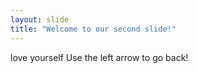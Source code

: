 ```yaml
---
layout: slide
title: "Welcome to our second slide!"
---
```

love yourself
Use the left arrow to go back!
